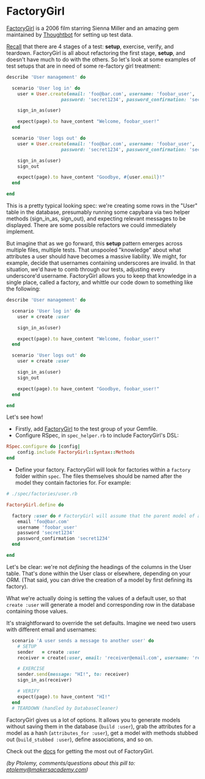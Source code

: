 # FactoryGirl

[FactoryGirl](https://github.com/thoughtbot/factory_girl) is a 2006 film starring Sienna Miller and an amazing gem maintained by [Thoughtbot](thoughtbot.com) for setting up test data.

[Recall](https://robots.thoughtbot.com/four-phase-test) that there are 4 stages of a test: **setup**, exercise, verify, and teardown. FactoryGirl is all about refactoring the first stage, **setup**, and doesn't have much to do with the others. So let's look at some examples of test setups that are in need of some re-factory girl treatment:

```ruby
describe 'User management' do

  scenario 'User log in' do
    user = User.create(email: 'foo@bar.com', username: 'foobar_user',
                    password: 'secret1234', password_confirmation: 'secret1234')

    sign_in_as(user)

    expect(page).to have_content "Welcome, foobar_user!"
  end

  scenario 'User logs out' do
    user = User.create(email: 'foo@bar.com', username: 'foobar_user',
                    password: 'secret1234', password_confirmation: 'secret1234')

    sign_in_as(user)
    sign_out

    expect(page).to have_content "Goodbye, #{user.email}!"
  end

end
```

This is a pretty typical looking spec: we're creating some rows in the "User" table in the database, presumably running some capybara via two helper methods (sign_in_as, sign_out), and expecting relevant messages to be displayed. There are some possible refactors we could immediately implement.

But imagine that as we go forward, this **setup** pattern emerges across multiple files, multiple tests. That unspooled "knowledge" about what attributes a user should have becomes a massive liability. We might, for example, decide that usernames containing underscores are invalid. In that situation, we'd have to comb through our tests, adjusting every underscore'd username. FactoryGirl allows you to keep that knowledge in a single place, called a factory, and whittle our code down to something like the following:

```ruby
describe 'User management' do

  scenario 'User log in' do
    user = create :user

    sign_in_as(user)

    expect(page).to have_content "Welcome, foobar_user!"
  end

  scenario 'User logs out' do
    user = create :user

    sign_in_as(user)
    sign_out

    expect(page).to have_content "Goodbye, foobar_user!"
  end

end
```

Let's see how!
* Firstly, add [FactoryGirl](https://github.com/thoughtbot/factory_girl) to the test group of your Gemfile.
* Configure RSpec, in `spec_helper.rb` to include FactoryGirl's DSL:
```ruby
RSpec.configure do |config|
    config.include FactoryGirl::Syntax::Methods
end
```
* Define your factory. FactoryGirl will look for factories within a `factory` folder within `spec`. The files themselves should be named after the model they contain factories for. For example:  

```ruby
# ./spec/factories/user.rb

FactoryGirl.define do

  factory :user do # FactoryGirl will assume that the parent model of a factory named ":user" is "User".
    email 'foo@bar.com'
    username 'foobar_user'
    password 'secret1234'
    password_confirmation 'secret1234'
  end

end
```
Let's be clear: we're not *defining* the headings of the columns in the User table. That's done within the User class or elsewhere, depending on your ORM. (That said, you can drive the creation of a model by first defining its factory).

What we're actually doing is setting the values of a default user, so that `create :user` will generate a model and corresponding row in the database containing those values.

It's straightforward to override the set defaults. Imagine we need two users with different email and usernames:

```ruby
  scenario 'A user sends a message to another user' do
    # SETUP
    sender   = create :user
    receiver = create(:user, email: 'receiver@email.com', username: 'receiver_user')

    # EXERCISE
    sender.send(message: "HI!", to: receiver)
    sign_in_as(receiver)

    # VERIFY
    expect(page).to have_content "HI!"
  end
  # TEARDOWN (handled by DatabaseCleaner)
```
FactoryGirl gives us a lot of options. It allows you to generate models without saving them in the database (`build :user`), grab the attributes for a model as a hash (`attributes_for :user`), get a model with methods stubbed out (`build_stubbed :user`), define associations, and so on.

Check out the [docs](http://www.rubydoc.info/gems/factory_girl/file/GETTING_STARTED.md) for getting the most out of FactoryGirl.  

*(by Ptolemy, comments/questions about this pill to: ptolemy@makersacademy.com)*
